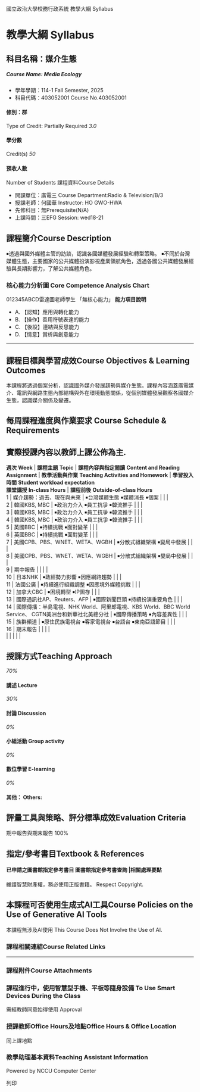 國立政治大學校務行政系統 教學大綱 Syllabus
# 教學大綱 Syllabus
##  科目名稱：媒介生態
#####  Course Name: Media Ecology
  * 學年學期：114-1 Fall Semester, 2025 
  * 科目代碼：403052001 Course No.403052001


#### 修別：群
Type of Credit: Partially Required 
_3.0_
#### 學分數
Credit(s)
_50_
#### 預收人數
Number of Students
課程資料Course Details
  * 開課單位：廣電三 Course Department:Radio & Television/B/3 
  * 授課老師：何國華 Instructor: HO GWO-HWA 
  * 先修科目：無Prerequisite(N/A)
  * 上課時間：三EFG Session: wed18-21


##  課程簡介Course Description
￭透過與國外媒體主管的訪談，認識各國媒體發展經驗和轉型策略。
￭不同於台灣媒體生態，主要國家的公共媒體扮演影視產業領航角色，透過各國公共媒體發展經驗與長期影響力，了解公共媒體角色。
###  核心能力分析圖 Core Competence Analysis Chart
012345ABCD雷達圖老師學生
「無核心能力」 
**能力項目說明**
  * A. 【認知】應用與轉化能力
  * B. 【操作】善用符號表達的能力
  * C. 【後設】連結與反思能力
  * D. 【情意】賞析與創意能力


* * *
##  課程目標與學習成效Course Objectives & Learning Outcomes 
本課程將透過個案分析，認識國外媒介發展趨勢與媒介生態。課程內容涵蓋廣電媒介、電訊與網路生態內部結構與外在環境動態關係，從個別媒體發展觀察各國媒介生態，認識媒介關係及變遷。
##  每周課程進度與作業要求 Course Schedule & Requirements
實際授課內容以教師上課公佈為主.  
---  
**週次** **Week** |  **課程主題** **Topic** |  **課程內容與指定閱讀** **Content and Reading Assignment** |  **教學活動與作業** **Teaching Activities and Homework** |  **學習投入時間** **Student workload expectation**  
**課堂講授** **In-class Hours** |  **課程前後** **Outside-of-class Hours**  
1 |  媒介趨勢：過去、現在與未來 |  ￭台灣媒體生態 ￭媒體消長 ￭個案 |  |  |   
2 |  韓國KBS, MBC |  ￭政治力介入 ￭員工抗爭 ￭韓流推手 |  |  |   
3 |  韓國KBS, MBC |  ￭政治力介入 ￭員工抗爭 ￭韓流推手 |  |  |   
4 |  韓國KBS, MBC |  ￭政治力介入 ￭員工抗爭 ￭韓流推手 |  |  |   
5 |  英國BBC |  ￭持續挑戰 ￭面對變革 |  |  |   
6 |  英國BBC |  ￭持續挑戰 ￭面對變革 |  |  |   
7 |  美國CPB、PBS、WNET、WETA、WGBH |  ￭分散式組織架構 ￭變局中發展 |  |  |   
8 |  美國CPB、PBS、WNET、WETA、WGBH |  ￭分散式組織架構 ￭變局中發展 |  |  |   
9 |  期中報告 |  |  |  |   
10 |  日本NHK |  ￭政經勢力影響 ￭因應網路趨勢 |  |  |   
11 |  法國公廣 |  ￭持續進行組織調整 ￭因應境外媒體挑戰 |  |  |   
12 |  加拿大CBC |  ￭困境轉型 ￭IP圖存 |  |  |   
13 |  國際通訊社AP、Reuters、AFP |  ￭國際新聞巨頭 ￭持續扮演重要角色 |  |  |   
14 |  國際傳播：半島電視、NHK World、阿里郎電視、KBS World、BBC World Service、 CGTN美洲台和新華社北美總分社 |  ￭國際傳播策略 ￭內容差異性 |  |  |   
15 |  族群頻道 |  ￭原住民族電視台 ￭客家電視台 ￭台語台 ￭東南亞語節目 |  |  |   
16 | 期末報告 |  |  |  |   
|  |  |  |  |   
##  授課方式Teaching Approach
_70%_
####  講述 Lecture
_30%_
####  討論 Discussion
_0%_
####  小組活動 Group activity
_0%_
####  數位學習 E-learning
_0%_
####  其他： Others:
##  評量工具與策略、評分標準成效Evaluation Criteria
期中報告與期末報告 100%
##  指定/參考書目Textbook & References
####  已申請之圖書館指定參考書目  圖書館指定參考書查詢 |相關處理要點
維護智慧財產權，務必使用正版書籍。 Respect Copyright.
##  本課程可否使用生成式AI工具Course Policies on the Use of Generative AI Tools
本課程無涉及AI使用 This Course Does Not Involve the Use of AI.
###  課程相關連結Course Related Links
* * *
###  課程附件Course Attachments
###  課程進行中，使用智慧型手機、平板等隨身設備 To Use Smart Devices During the Class
需經教師同意始得使用  Approval
###  授課教師Office Hours及地點Office Hours & Office Location
同上課地點
###  教學助理基本資料Teaching Assistant Information
Powered by NCCU Computer Center
  
列印
